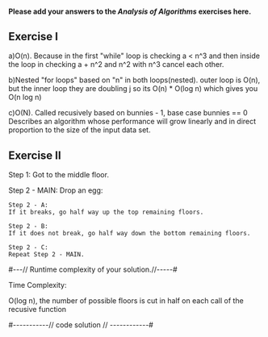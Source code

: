 #### Please add your answers to the **_Analysis of Algorithms_** exercises here.

## Exercise I

a)O(n). Because in the first "while" loop is checking a < n^3 and then inside the loop in checking a + n^2 and n^2 with n^3 cancel each other.

b)Nested "for loops" based on "n" in both loops(nested).
outer loop is O(n), but the inner loop they are doubling j so its O(n) \* O(log n) which gives you O(n log n)

c)O(N).
Called recusively based on bunnies - 1, base case bunnies == 0
Describes an algorithm whose performance will grow linearly and in direct proportion to the size of the input data set.

## Exercise II

Step 1: Got to the middle floor.

Step 2 - MAIN: Drop an egg:

    Step 2 - A:
    If it breaks, go half way up the top remaining floors.

    Step 2 - B:
    If it does not break, go half way down the bottom remaining floors.

    Step 2 - C:
    Repeat Step 2 - MAIN.

#---// Runtime complexity of your solution.//-----#

Time Complexity:

O(log n), the number of possible floors is cut in half on each call of the recusive function

#-----------// code solution // ------------#

<!-- f = floors

def drop_at_midpoint(f):

    mid = current_floor = midpoint_of_floors
    t = top_half_of_current_floors
    b = bottom_half_of_current_floors

    if no_of_floors = 1:
        return current_floor

    if egg_breaks:
        drop_at_midpoint(b)
    else:
        drop_at_midpoint(t) -->
<!--
def drop_at_midpoint(floor, egg, down_floor, up_floor):
    mid = (down_floor + up_floor) // 2
    curr = current_floor


    if floor[curr] == mid:
        return mid -->
